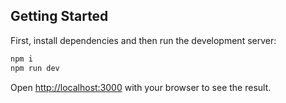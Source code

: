 
## Getting Started

First, install dependencies and then run the development server:

```bash
npm i
npm run dev
```

Open [http://localhost:3000](http://localhost:3000) with your browser to see the result.
